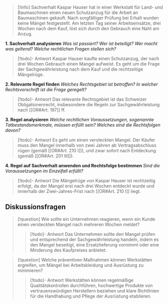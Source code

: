 >[!info] Sachverhalt
>Kaspar Hauser hat in einer Werkstatt für Land- und Baumaschinen einen neuen Schutzanzug für die Arbeit an Baumaschinen gekauft. Nach sorgfältiger Prüfung bei Erhalt wurden keine Mängel festgestellt. Am letzten Tag seiner Arbeitseinsätze, drei Wochen nach dem Kauf, löst sich durch den Gebrauch eine Naht am Anzug.

**1. Sachverhalt analysieren**
_Was ist passiert? Wer ist beteiligt? Wer macht was geltend? Welche rechtlichen Fragen stellen sich?_
>[!todo]- Antwort
>Kaspar Hauser kaufte einen Schutzanzug, der nach drei Wochen Gebrauch einen Mangel aufweist. Es geht um die Frage der Sachgewährleistung nach dem Kauf und die rechtzeitige Mängelrüge.

**2. Relevante Regel finden**
_Welches Rechtsgebiet ist betroffen? In welcher Rechtsvorschrift ist die Frage geregelt?_
>[!todo]- Antwort
>Das relevante Rechtsgebiet ist das Schweizer Obligationenrecht, insbesondere die Regeln zur Sachgewährleistung nach [[OR#Art. 197]] ff.

**3. Regel analysieren**
_Welche rechtlichen Voraussetzungen, sogenannte Tatbestandsmerkmale, müssen erfüllt sein? Welches sind die Rechtsfolgen davon?_
>[!todo]- Antwort
>Es geht um einen versteckten Mangel. Der Käufer muss den Mangel innerhalb von zwei Jahren ab Vertragsabschluss rügen (gemäß [[OR#Art. 210 I]]), und zwar sofort nach Entdeckung (gemäß [[OR#Art. 201 III]]).

**4. Regel auf Sachverhalt anwenden und Rechtsfolge bestimmen**
_Sind die Voraussetzungen im Einzelfall erfüllt?_
>[!todo]- Antwort
>Die Mängelrüge von Kaspar Hauser ist rechtzeitig erfolgt, da der Mangel erst nach drei Wochen entdeckt wurde und innerhalb der Zwei-Jahres-Frist nach [[OR#Art. 210 I]] liegt.

## Diskussionsfragen
>[!question] Wie sollte ein Unternehmen reagieren, wenn ein Kunde einen versteckten Mangel nach mehreren Wochen meldet?
>>[!todo]- Antwort
>>Das Unternehmen sollte den Mangel prüfen und entsprechend der Sachgewährleistung handeln, indem es den Mangel beseitigt, eine Ersatzlieferung vornimmt oder eine Minderung des Kaufpreises anbietet.

>[!question] Welche präventiven Maßnahmen können Werkstätten ergreifen, um Mängel bei Arbeitskleidung und Ausrüstung zu minimieren?
>>[!todo]- Antwort
>>Werkstätten können regelmäßige Qualitätskontrollen durchführen, hochwertige Produkte von vertrauenswürdigen Herstellern beziehen und klare Richtlinien für die Handhabung und Pflege der Ausrüstung etablieren.